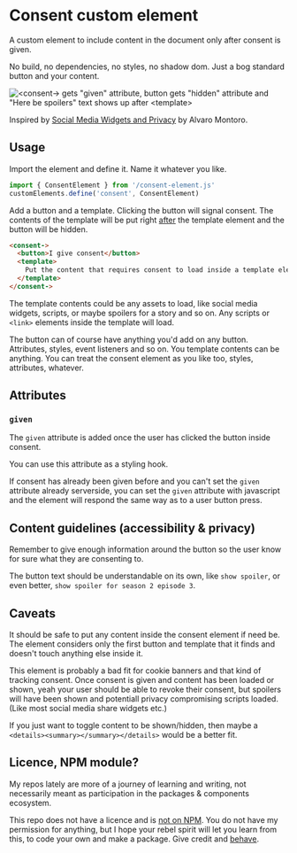 # Consent custom element

A custom element to include content in the document only after consent is given.

No build, no dependencies, no styles, no shadow dom. Just a bog standard button and your content.

![&lt;consent-&gt; gets "given" attribute, button gets "hidden" attribute and "Here be spoilers" text shows up after &lt;template&gt;](upgrade.gif)

Inspired by [Social Media Widgets and Privacy](https://alvaromontoro.com/blog/68076/social-media-widgets-and-privacy) by Alvaro Montoro.

## Usage

Import the element and define it. Name it whatever you like.

```js
import { ConsentElement } from '/consent-element.js'
customElements.define('consent', ConsentElement)
```

Add a button and a template. Clicking the button will signal consent. The contents of the template will be put right [after](https://developer.mozilla.org/en-US/docs/Web/API/Element/after) the template element and the button will be hidden.

```html
<consent->
  <button>I give consent</button>
  <template>
    Put the content that requires consent to load inside a template element.
  </template>
</consent->
```

The template contents could be any assets to load, like social media widgets, scripts, or maybe spoilers for a story and so on. Any scripts or `<link>` elements inside the template will load.

The button can of course have anything you'd add on any button. Attributes, styles, event listeners and so on. You template contents can be anything. You can treat the consent element as you like too, styles, attributes, whatever.

## Attributes

### `given`

The `given` attribute is added once the user has clicked the button inside consent.

You can use this attribute as a styling hook.

If consent has already been given before and you can't set the `given` attribute already serverside, you can set the `given` attribute with javascript and the element will respond the same way as to a user button press.

## Content guidelines (accessibility & privacy)

Remember to give enough information around the button so the user know for sure what they are consenting to.

The button text should be understandable on its own, like `show spoiler`, or even better, `show spoiler for season 2 episode 3`.

## Caveats

It should be safe to put any content inside the consent element if need be. The element considers only the first button and template that it finds and doesn't touch anything else inside it.

This element is probably a bad fit for cookie banners and that kind of tracking consent. Once consent is given and content has been loaded or shown, yeah your user should be able to revoke their consent, but spoilers will have been shown and potentiall privacy compromising scripts loaded. (Like most social media share widgets etc.)

If you just want to toggle content to be shown/hidden, then maybe a `<details><summary></summary></details>` would be a better fit.

## Licence, NPM module?

My repos lately are more of a journey of learning and writing, not necessarily meant as participation in the packages & components ecosystem.

This repo does not have a licence and is [not on NPM](https://htmx.org/essays/vendoring/). You do not have my permission for anything, but I hope your rebel spirit will let you learn from this, to code your own and make a package. Give credit and [behave](https://www.contributor-covenant.org).
